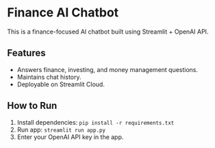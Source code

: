 # Finance AI Chatbot

This is a finance-focused AI chatbot built using Streamlit + OpenAI API.

## Features
- Answers finance, investing, and money management questions.
- Maintains chat history.
- Deployable on Streamlit Cloud.

## How to Run
1. Install dependencies: `pip install -r requirements.txt`
2. Run app: `streamlit run app.py`
3. Enter your OpenAI API key in the app.
